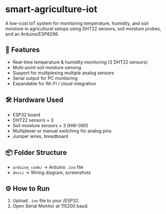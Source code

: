 # smart-agriculture-iot

A low-cost IoT system for monitoring temperature, humidity, and soil moisture in agricultural setups using DHT22 sensors, soil moisture probes, and an Arduino/ESP8266.

## 🚀 Features
- Real-time temperature & humidity monitoring (3 DHT22 sensors)
- Multi-point soil moisture sensing
- Support for multiplexing multiple analog sensors
- Serial output for PC monitoring 
- Expandable for Wi-Fi / cloud integration

## 🛠 Hardware Used
- ESP32 board
- DHT22 sensors × 3
- Soil moisture sensors × 3 (HW-080)
- Multiplexer or manual switching for analog pins
- Jumper wires, breadboard

## 📦 Folder Structure
- `arduino_code/` → Arduino `.ino` file
- `docs/` → Wiring diagram, screenshots

## ⚙️ How to Run
1. Upload `.ino` file to your /ESP32.
2. Open Serial Monitor at 115200 baud.
